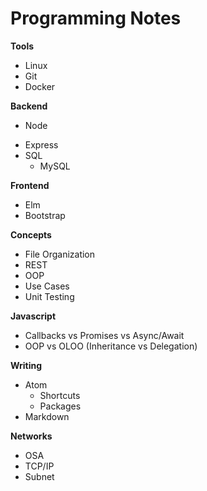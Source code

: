 # Programming Notes

**Tools**
- Linux
- Git
- Docker

**Backend**
* Node
- Express
- SQL
  - MySQL

**Frontend**
- Elm
- Bootstrap

**Concepts**
- File Organization
- REST
- OOP
- Use Cases
- Unit Testing

**Javascript**
- Callbacks vs Promises vs Async/Await
- OOP vs OLOO (Inheritance vs Delegation)

**Writing**
- Atom
  - Shortcuts
  - Packages
- Markdown

**Networks**
- OSA
- TCP/IP
- Subnet
